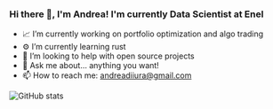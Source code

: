 ### Hi there 👋, I'm Andrea! I'm currently Data Scientist at Enel

- 📈 I’m currently working on portfolio optimization and algo trading
- ⚙️ I’m currently learning rust
- 🤔 I’m looking to help with open source projects
- 💬 Ask me about... anything you want!
- 📫 How to reach me: andreadiiura@gmail.com

![GitHub stats](https://github-readme-stats.vercel.app/api?username=agdiiura&show_icons=true&theme=tokyonight)
